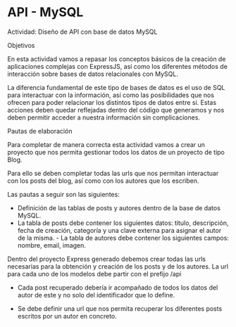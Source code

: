 # API - MySQL
Actividad: Diseño de API con base de datos MySQL

Objetivos

En esta actividad vamos a repasar los conceptos básicos de la creación de aplicaciones complejas con ExpressJS, así como los diferentes métodos de interacción sobre bases de datos relacionales con MySQL. 

La diferencia fundamental de este tipo de bases de datos es el uso de SQL para interactuar con la información, así como las posibilidades que nos ofrecen para poder relacionar los distintos tipos de datos entre sí. Estas acciones deben quedar reflejadas dentro del código que generamos y nos deben permitir acceder a nuestra información sin complicaciones.

Pautas de elaboración

Para completar de manera correcta esta actividad vamos a crear un proyecto que nos permita gestionar todos los datos de un proyecto de tipo Blog.

Para ello se deben completar todas las urls que nos permitan interactuar con los posts del blog, así como con los autores que los escriben.

Las pautas a seguir son las siguientes:

-	Definición de las tablas de posts y autores dentro de la base de datos MySQL. 
-	La tabla de posts debe contener los siguientes datos: titulo, descripción, fecha de creación, categoría y una clave externa para asignar el autor de la misma. - La tabla de autores debe contener los siguientes campos: nombre, email, imagen.

Dentro del proyecto Express generado debemos crear todas las urls necesarias para la obtención y creación de los posts y de los autores. La url para cada uno de los modelos debe partir con el prefijo /api

- Cada post recuperado debería ir acompañado de todos los datos del autor de este y no solo del identificador que lo define.

- Se debe definir una url que nos permita recuperar los diferentes posts escritos por un autor en concreto.
